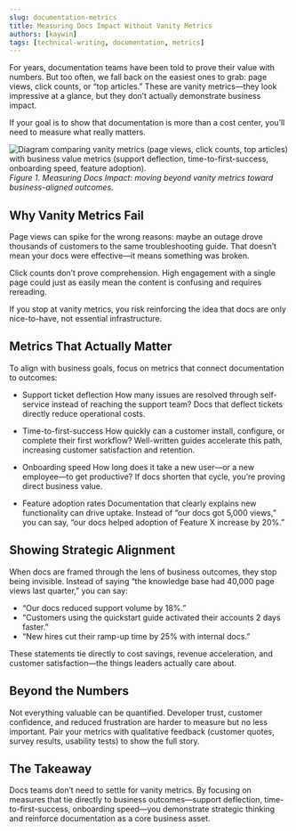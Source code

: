 ```yaml
---
slug: documentation-metrics
title: Measuring Docs Impact Without Vanity Metrics
authors: [kaywin]
tags: [technical-writing, documentation, metrics]
---
```


For years, documentation teams have been told to prove their value with numbers. But too often, we fall back on the easiest ones to grab: page views, click counts, or “top articles.” These are vanity metrics—they look impressive at a glance, but they don’t actually demonstrate business impact.

If your goal is to show that documentation is more than a cost center, you’ll need to measure what really matters.

![Diagram comparing vanity metrics (page views, click counts, top articles) with business value metrics (support deflection, time-to-first-success, onboarding speed, feature adoption).](/img/blog/measuring-docs-impact.png)  
*Figure 1. Measuring Docs Impact: moving beyond vanity metrics toward business-aligned outcomes.*

## Why Vanity Metrics Fail

Page views can spike for the wrong reasons: maybe an outage drove thousands of customers to the same troubleshooting guide. That doesn’t mean your docs were effective—it means something was broken.

Click counts don’t prove comprehension. High engagement with a single page could just as easily mean the content is confusing and requires rereading.

If you stop at vanity metrics, you risk reinforcing the idea that docs are only nice-to-have, not essential infrastructure.

## Metrics That Actually Matter

To align with business goals, focus on metrics that connect documentation to outcomes:

- Support ticket deflection
How many issues are resolved through self-service instead of reaching the support team? Docs that deflect tickets directly reduce operational costs.

- Time-to-first-success
How quickly can a customer install, configure, or complete their first workflow? Well-written guides accelerate this path, increasing customer satisfaction and retention.

- Onboarding speed
How long does it take a new user—or a new employee—to get productive? If docs shorten that cycle, you’re proving direct business value.

- Feature adoption rates
Documentation that clearly explains new functionality can drive uptake. Instead of “our docs got 5,000 views,” you can say, “our docs helped adoption of Feature X increase by 20%.”

## Showing Strategic Alignment

When docs are framed through the lens of business outcomes, they stop being invisible. Instead of saying “the knowledge base had 40,000 page views last quarter,” you can say:

- “Our docs reduced support volume by 18%.”
- “Customers using the quickstart guide activated their accounts 2 days faster.”
- “New hires cut their ramp-up time by 25% with internal docs.”

These statements tie directly to cost savings, revenue acceleration, and customer satisfaction—the things leaders actually care about.

## Beyond the Numbers

Not everything valuable can be quantified. Developer trust, customer confidence, and reduced frustration are harder to measure but no less important. Pair your metrics with qualitative feedback (customer quotes, survey results, usability tests) to show the full story.

## The Takeaway

Docs teams don’t need to settle for vanity metrics. By focusing on measures that tie directly to business outcomes—support deflection, time-to-first-success, onboarding speed—you demonstrate strategic thinking and reinforce documentation as a core business asset.